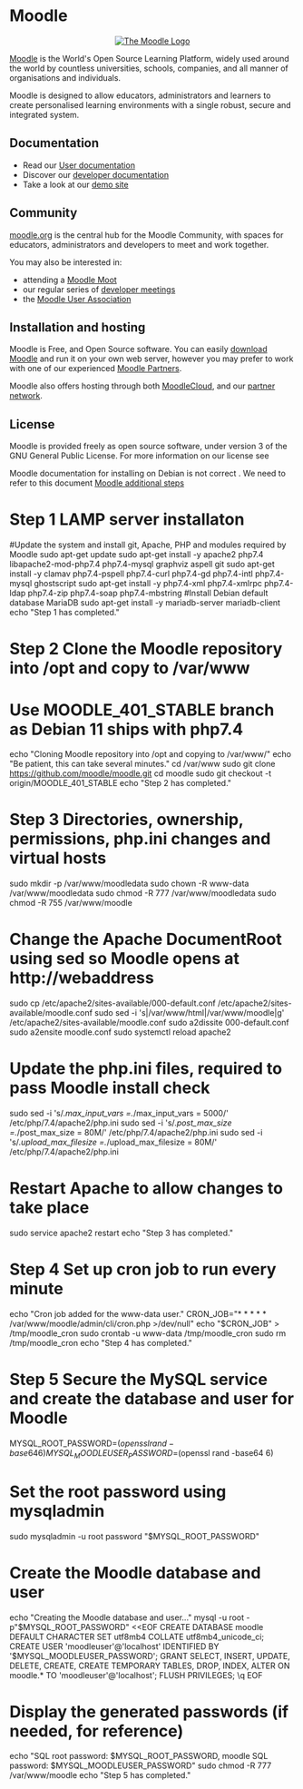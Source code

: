 # Moodle

<p align="center"><a href="https://moodle.org" target="_blank" title="Moodle Website">
  <img src="https://raw.githubusercontent.com/moodle/moodle/main/.github/moodlelogo.svg" alt="The Moodle Logo">
</a></p>

[Moodle][1] is the World's Open Source Learning Platform, widely used around the world by countless universities, schools, companies, and all manner of organisations and individuals.

Moodle is designed to allow educators, administrators and learners to create personalised learning environments with a single robust, secure and integrated system.

## Documentation

- Read our [User documentation][3]
- Discover our [developer documentation][5]
- Take a look at our [demo site][4]

## Community

[moodle.org][1] is the central hub for the Moodle Community, with spaces for educators, administrators and developers to meet and work together.

You may also be interested in:

- attending a [Moodle Moot][6]
- our regular series of [developer meetings][7]
- the [Moodle User Association][8]

## Installation and hosting

Moodle is Free, and Open Source software. You can easily [download Moodle][9] and run it on your own web server, however you may prefer to work with one of our experienced [Moodle Partners][10].

Moodle also offers hosting through both [MoodleCloud][11], and our [partner network][10].

## License

Moodle is provided freely as open source software, under version 3 of the GNU General Public License. For more information on our license see

[1]: https://moodle.org
[2]: https://moodle.com
[3]: https://docs.moodle.org/
[4]: https://sandbox.moodledemo.net/
[5]: https://moodledev.io
[6]: https://moodle.com/events/mootglobal/
[7]: https://moodledev.io/general/community/meetings
[8]: https://moodleassociation.org/
[9]: https://download.moodle.org
[10]: https://moodle.com/partners
[11]: https://moodle.com/cloud
[12]: https://moodledev.io/general/license

 Moodle documentation for installing on Debian is not correct . We need to refer to this document [Moodle additional steps ](https://docs.moodle.org/401/en/Step-by-step_Install_Guide_for_Debian )

# Step 1 LAMP server installaton
#Update the system and install git, Apache, PHP and modules required by Moodle
sudo apt-get update
sudo apt-get install -y apache2 php7.4 libapache2-mod-php7.4 php7.4-mysql graphviz aspell git 
sudo apt-get install -y clamav php7.4-pspell php7.4-curl php7.4-gd php7.4-intl php7.4-mysql ghostscript
sudo apt-get install -y php7.4-xml php7.4-xmlrpc php7.4-ldap php7.4-zip php7.4-soap php7.4-mbstring
#Install Debian default database MariaDB 
sudo apt-get install -y mariadb-server mariadb-client
echo "Step 1 has completed."

# Step 2 Clone the Moodle repository into /opt and copy to /var/www
# Use MOODLE_401_STABLE branch as Debian 11 ships with php7.4
echo "Cloning Moodle repository into /opt and copying to /var/www/"
echo "Be patient, this can take several minutes."
cd /var/www
sudo git clone https://github.com/moodle/moodle.git
cd moodle
sudo git checkout -t origin/MOODLE_401_STABLE
echo "Step 2 has completed."

# Step 3 Directories, ownership, permissions, php.ini changes and virtual hosts 
sudo mkdir -p /var/www/moodledata
sudo chown -R www-data /var/www/moodledata
sudo chmod -R 777 /var/www/moodledata
sudo chmod -R 755 /var/www/moodle
# Change the Apache DocumentRoot using sed so Moodle opens at http://webaddress
sudo cp /etc/apache2/sites-available/000-default.conf /etc/apache2/sites-available/moodle.conf
sudo sed -i 's|/var/www/html|/var/www/moodle|g' /etc/apache2/sites-available/moodle.conf
sudo a2dissite 000-default.conf
sudo a2ensite moodle.conf
sudo systemctl reload apache2
# Update the php.ini files, required to pass Moodle install check
sudo sed -i 's/.*max_input_vars =.*/max_input_vars = 5000/' /etc/php/7.4/apache2/php.ini
sudo sed -i 's/.*post_max_size =.*/post_max_size = 80M/' /etc/php/7.4/apache2/php.ini
sudo sed -i 's/.*upload_max_filesize =.*/upload_max_filesize = 80M/' /etc/php/7.4/apache2/php.ini
# Restart Apache to allow changes to take place
sudo service apache2 restart
echo "Step 3 has completed."


# Step 4 Set up cron job to run every minute 
echo "Cron job added for the www-data user."
CRON_JOB="* * * * * /var/www/moodle/admin/cli/cron.php >/dev/null"
echo "$CRON_JOB" > /tmp/moodle_cron
sudo crontab -u www-data /tmp/moodle_cron
sudo rm /tmp/moodle_cron
echo "Step 4 has completed."

# Step 5 Secure the MySQL service and create the database and user for Moodle
MYSQL_ROOT_PASSWORD=$(openssl rand -base64 6)
MYSQL_MOODLEUSER_PASSWORD=$(openssl rand -base64 6)
# Set the root password using mysqladmin
sudo mysqladmin -u root password "$MYSQL_ROOT_PASSWORD"
# Create the Moodle database and user
echo "Creating the Moodle database and user..."
mysql -u root -p"$MYSQL_ROOT_PASSWORD" <<EOF
CREATE DATABASE moodle DEFAULT CHARACTER SET utf8mb4 COLLATE utf8mb4_unicode_ci;
CREATE USER 'moodleuser'@'localhost' IDENTIFIED BY '$MYSQL_MOODLEUSER_PASSWORD';
GRANT SELECT, INSERT, UPDATE, DELETE, CREATE, CREATE TEMPORARY TABLES, DROP, INDEX, ALTER ON moodle.* TO 'moodleuser'@'localhost';
FLUSH PRIVILEGES;
\q
EOF
# Display the generated passwords (if needed, for reference)
echo "SQL root password: $MYSQL_ROOT_PASSWORD, moodle SQL password: $MYSQL_MOODLEUSER_PASSWORD"
sudo chmod -R 777 /var/www/moodle
echo "Step 5 has completed."
